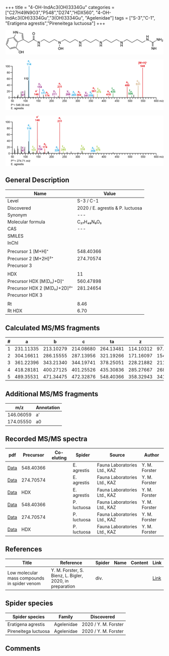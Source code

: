 +++
title = "4-OH-IndAc3(OH)3334Gu"
categories = ["C27H49N9O3","P548","D274","HDX560",
"4-OH-IndAc3(OH)3334Gu","3(OH)3334Gu",
"Agelenidae"]
tags = ["S-3","C-1",
"Eratigena agrestis","Pireneitega luctuosa"]
+++

![](/img/4-OH-IndAc3(OH)3334Gu.png)

![](/img_MSMS/548_4-OH-IndAc3(OH)3334Gu_Ea.png?classes=border)

![](/img_MSMS/548_4-OH-IndAc3(OH)3334Gu_Ea_2.png?classes=border)

## General Description

| Name                       | Value              |
|----------------------------|--------------------|
| Level                      | S-3 / C-1          |
| Discovered                 | 2020 / E. agrestis & P. luctuosa |
| Synonym                    | ---                |
| Molecular formula          | C₂₇H₄₉N₉O₃                   |
| CAS                        | ---                |
| SMILES |   |
| InChI  |   |
|                            |                    |
| Precursor 1 [M+H]⁺         | 548.40366                   |
| Precursor 2 [M+2H]²⁺       | 274.70574                   |
| Precursor 3                |                    |
|                            |                    |
| HDX                        | 11                   |
| Precursor HDX   [M(D₁₁)+D]⁺   | 560.47898                   |
| Precursor HDX 2 [M(D₁₁)+2D]²⁺ | 281.24654                   |
| Precursor HDX 3            |                    |
|                            |                    |
| Rt                         | 8.46                   |
| Rt HDX                     | 6.70                   |

## Calculated MS/MS fragments

| # | a         | b         | c         | ta        | z         | y         | tz        |
|---|-----------|-----------|-----------|-----------|-----------|-----------|-----------|
| 1 | 231.11335 | 213.10279 | 214.08680 | 264.13481 | 114.10312 | 97.07657 | 131.12967 |
| 2 | 304.16611 | 286.15555 | 287.13956 | 321.19266 | 171.16097 | 154.13442 | 188.18752 |
| 3 | 361.22396 | 343.21340 | 344.19741 | 378.25051 | 228.21882 | 211.19227 | 245.24537 |
| 4 | 418.28181 | 400.27125 | 401.25526 | 435.30836 | 285.27667 | 268.25012 | 318.29813 |
| 5 | 489.35531 | 471.34475 | 472.32876 | 548.40366 | 358.32943 | 341.30288 | 375.35598 |

## Additional MS/MS fragments

| m/z | Annotation |
|-----|------------|
| 146.06059    | a'   |
| 174.05550    | a0   |

## Recorded MS/MS spectra

| pdf                                             | Precursor | Co-eluting | Spider      | Source                       | Author        |
|-------------------------------------------------|-----------|------------|-------------|------------------------------|---------------|
| [Data](/pdf/E-agrestis/548_4-OH-IndAc3(OH)3334Gu_Ea.pdf)   | 548.40366 |            | E. agrestis | Fauna Laboratories Ltd., KAZ | Y. M. Forster |
| [Data](/pdf/E-agrestis/548_4-OH-IndAc3(OH)3334Gu_Ea_2.pdf)   | 274.70574 |            | E. agrestis | Fauna Laboratories Ltd., KAZ | Y. M. Forster |
| [Data](/pdf/E-agrestis/548_4-OH-IndAc3(OH)3334Gu_Ea_HDX.pdf)   | HDX |            | E. agrestis | Fauna Laboratories Ltd., KAZ | Y. M. Forster |
| [Data](/pdf/P-luctuosa/548_4-OH-IndAc3(OH)3334Gu_Pl.pdf) | 548.40366 |           | P. luctuosa | Fauna Laboratories Ltd., KAZ | Y. M. Forster |
| [Data](/pdf/P-luctuosa/548_4-OH-IndAc3(OH)3334Gu_Pl_2.pdf) | 274.70574 |           | P. luctuosa | Fauna Laboratories Ltd., KAZ | Y. M. Forster |
| [Data](/pdf/P-luctuosa/548_4-OH-IndAc3(OH)3334Gu_Pl_HDX.pdf) | HDX |           | P. luctuosa | Fauna Laboratories Ltd., KAZ | Y. M. Forster |


## References

| Title | Reference | Spider | Name | Content | Link |
|-------|-----------|--------|------|---------|------|
| Low molecular mass compounds in spider venom      | Y. M. Forster, S. Bienz, L. Bigler, 2020, in preparation          | div.       |   |   | [Link](unknown) |

## Spider species

| Spider species     | Family     | Discovered           |
|--------------------|------------|----------------------|
| Eratigena agrestis | Agelenidae | 2020 / Y. M. Forster |
| Pireneitega luctuosa | Agelenidae | 2020 / Y. M. Forster |

## Comments